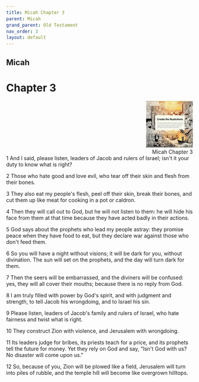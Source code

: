 ```yaml
---
title: Micah Chapter 3
parent: Micah
grand_parent: Old Testament
nav_order: 3
layout: default
---
```


## Micah

# Chapter 3

<div style="clear: both; text-align: right;">
    <img src="/assets/Image/Micah/500/3.jpg" alt="Micah Chapter 3" class="chapter-image" style="max-width: 25%; height: auto;"/>
    <figcaption style="font-size: 14px;">Micah Chapter 3</figcaption>
</div>
1 And I said, please listen, leaders of Jacob and rulers of Israel; isn't it your duty to know what is right?

2 Those who hate good and love evil, who tear off their skin and flesh from their bones.

3 They also eat my people's flesh, peel off their skin, break their bones, and cut them up like meat for cooking in a pot or caldron.

4 Then they will call out to God, but he will not listen to them: he will hide his face from them at that time because they have acted badly in their actions.

5 God says about the prophets who lead my people astray: they promise peace when they have food to eat, but they declare war against those who don't feed them.

6 So you will have a night without visions; it will be dark for you, without divination. The sun will set on the prophets, and the day will turn dark for them.

7 Then the seers will be embarrassed, and the diviners will be confused: yes, they will all cover their mouths; because there is no reply from God.

8 I am truly filled with power by God's spirit, and with judgment and strength, to tell Jacob his wrongdoing, and to Israel his sin.

9 Please listen, leaders of Jacob's family and rulers of Israel, who hate fairness and twist what is right.

10 They construct Zion with violence, and Jerusalem with wrongdoing.

11 Its leaders judge for bribes, its priests teach for a price, and its prophets tell the future for money. Yet they rely on God and say, "Isn't God with us? No disaster will come upon us."

12 So, because of you, Zion will be plowed like a field, Jerusalem will turn into piles of rubble, and the temple hill will become like overgrown hilltops.


